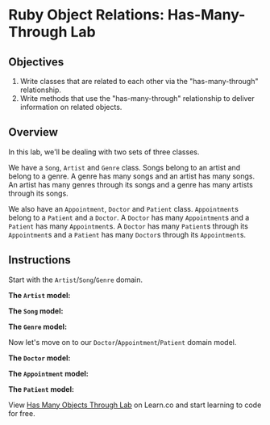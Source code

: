 # Ruby Object Relations: Has-Many-Through Lab

## Objectives

1.  Write classes that are related to each other via the "has-many-through"
    relationship.
2.  Write methods that use the "has-many-through" relationship to deliver
    information on related objects.

## Overview

In this lab, we'll be dealing with two sets of three classes.

We have a `Song`, `Artist` and `Genre` class. Songs belong to an artist and
belong to a genre. A genre has many songs and an artist has many songs. An
artist has many genres through its songs and a genre has many artists through
its songs.

We also have an `Appointment`, `Doctor` and `Patient` class. `Appointment`s
belong to a `Patient` and a `Doctor`. A `Doctor` has many `Appointment`s and a
`Patient` has many `Appointment`s. A `Doctor` has many `Patient`s through its
`Appointment`s and a `Patient` has many `Doctor`s through its `Appointment`s.

## Instructions

Start with the `Artist`/`Song`/`Genre` domain.

**The `Artist` model:**

<!-- - The `Artist` class needs a class variable `@@all` that begins as an empty array -->
<!-- - The `Artist` class needs a class method `.all` that lists each artist in the
  class variable -->
<!-- - An artist is initialized with a name and is saved in the `@@all` array. -->
<!-- - The `Artist` class needs an instance method, `#new_song`, that takes in an
  argument of a name and genre creates a new song. That song should know that it
  belongs to the artist.
- The `Artist` class needs an instance method, `#songs`, that iterates through all
  songs and finds the songs that belong to that artist. Try using `select` to
  achieve this. -->
<!-- - The `Artist` class needs an instance method, `#genres` that iterates over that
  artist's songs and collects the genre of each song. -->

**The `Song` model:**

<!-- - The `Song` class needs a class variable `@@all` that begins as an empty array.
- The `Song` class needs a class method `.all` that lists each song in the class
  variable. -->
<!-- - A song should be initialized with a name, an artist, and a genre, and be saved
  in the `@@all` array. -->


**The `Genre` model:**

<!-- - The `Genre` class needs a class variable `@@all` that begins as an empty array.
- The `Genre` class needs a class method `.all` that lists each genre in the class
  variable. -->
<!-- - A genre should be initialized with a name and be saved in the `@@all` array. -->
<!-- - The `Genre` class needs an instance method, `#songs`, that iterates through all
  songs and finds the songs that belong to that genre. -->
<!-- - The `Genre` class needs an instance method, `#artists`, that iterates over the
  genre's collection of songs and collects the artist that owns each song. -->

Now let's move on to our `Doctor`/`Appointment`/`Patient` domain model.

**The `Doctor` model:**

<!-- - The `Doctor` class needs a class variable `@@all` that begins as an empty array.
- The `Doctor` class needs a class method `.all` that lists each doctor in the
  class variable. -->
<!-- - A doctor should be initialized with a name and be saved in the `@@all` array. -->
<!-- - The `Doctor` class needs an instance method, `#new_appointment`, that takes in a
  an instance of the `Patient` class and a date, and creates a new `Appointment`. That
  `Appointment` should know that it belongs to the doctor
- The `Doctor` class needs an instance method, `#appointments`, that iterates
  through all `Appointment`s and finds those belonging to this doctor. -->
<!-- - The `Doctor` class needs an instance method, `#patients`, that iterates over
  that doctor's `Appointment`s and collects the patient that belongs to each
  `Appointment`s. -->

**The `Appointment` model:**

<!-- - The `Appointment` class needs a class variable `@@all` that begins as an empty array.
- The `Appointment` class needs a class method `.all` that lists each `Appointment`
  in the class variable. -->
<!-- - An `Appointment` should be initialized with a date (as a string, like `"Monday, August 1st"`), a patient, and a doctor. The `Appointment` should be saved in the
  `@@all` array. -->
<!-- - An `Appointment` should be initialized with a doctor, a patient, and a date (as a string, like `"Monday, August 1st"`). The `Appointment` should be saved in the
    `@@all` array. -->

**The `Patient` model:**

<!-- - The `Patient` class needs a class variable `@@all` that begins as an empty array. -->
<!-- - The `Patient` class needs a class method `.all` that lists each patient in the
  class variable. -->
<!-- - A patient is instantiated with a name and be saved in the `@@all` array. -->
<!-- - The `Patient` class needs an instance method, `#new_appointment`, that takes in
  an argument of a doctor and a date and creates a new `Appointment`. The
  `Appointment` should know that it belongs to the patient.
- The `Patient` class needs an instance method, `#appointments`, that iterates
  through the `Appointment`s array and returns `Appointment`s that belong to the
  patient. -->
<!-- - The `Patient` class needs an instance method, `#doctors`, that iterates over
  that patient's `Appointment`s and collects the doctor that belongs to each
  `Appointment`. -->

<p class='util--hide'>View <a href='https://learn.co/lessons/ruby-objects-has-many-through-lab'>Has Many Objects Through Lab</a> on Learn.co and start learning to code for free.</p>
